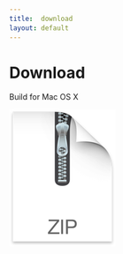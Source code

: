 ```yaml
---
title:  download
layout: default
---
```


# Download

Build for Mac OS X

[![zip](img/zip2.png)](https://github.com/monsterkodi/password-turtle/releases/download/v1.0.3/password-turtle.zip)
